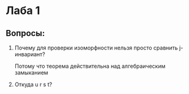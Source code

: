 # Лаба 1

## Вопросы:

1. Почему для проверки изоморфности нельзя просто сравнить j-инвариант?
   
   Потому что теорема действительна над алгебраическим замыканием

2. Откуда u r s t?
